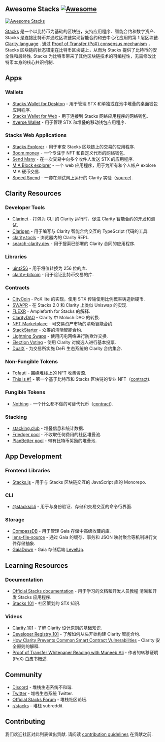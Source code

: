 <div class="github-widget" data-repo="friedger/awesome-stacks-chain"></div>

## Awesome Stacks [![Awesome](https://awesome.re/badge.svg)](https://awesome.re)

[![Awesome Stacks](https://raw.githubusercontent.com/friedger/awesome-stacks-chain/master/img/awesome-stacks.png 'Awesome Stacks')](https://www.stacks.co)

[Stacks](https://www.stacks.co/what-is-stacks) 是一个以比特币为基础的区块链，支持应用程序、智能合约和数字资产.  Stacks 是连接比特币并通过区块链实现智能合约和去中心化应用的第 1 层区块链. [Clarity language](https://clarity-lang.org/) . 通过 [Proof of Transfer (PoX) consensus mechanism](https://docs.stacks.co/understand-stacks/proof-of-transfer) ，Stacks 区块链的状态锚定在比特币区块链上，从而为 Stacks 提供了比特币的安全性和最终性.  Stacks 为比特币带来了其他区块链技术的可编程性，无需修改比特币本身的核心共识机制.

<!-- START doctoc generated TOC please keep comment here to allow auto update -->
<!-- DON'T EDIT THIS SECTION, INSTEAD RE-RUN doctoc TO UPDATE -->



<!-- END doctoc generated TOC please keep comment here to allow auto update -->

## Apps

### Wallets

- [Stacks Wallet for Desktop](https://www.hiro.so/wallet/install-desktop) - 用于管理 STX 和单独或在池中堆叠的桌面钱包应用程序.
- [Stacks Wallet for Web](https://www.hiro.so/wallet/install-web) - 用于连接到 Stacks 网络应用程序的网络钱包.
- [Xverse Wallet](https://www.secretkeylabs.com/) - 用于管理 STX 和堆叠的移动钱包应用程序.

### Stacks Web Applications

- [Stacks Explorer](https://explorer.stacks.co/?chain=mainnet) - 用于审查 Stacks 区块链上的交易的应用程序.
- [Boom.money](https://boom.money) - 一个专注于 NFT 和自定义代币的网络钱包.
- [Send Many](https://sendstx.com/) - 在一次交易中向多个收件人发送 STX 的应用程序.
- [MIA Block explorer](http://miamining.com/) - 一个 web 应用程序，用于为所有和个人帐户 exolore MIA 硬币交易.
- [Speed Spend](https://speed-spend.org) - 一套在测试网上运行的 Clarity 实验（[source](https://github.com/friedger/speed-spend)).

## Clarity Resources

### Developer Tools

- [Clarinet](https://github.com/hirosystems/clarinet) - 打包为 CLI 的 Clarity 运行时，促进 Clarity 智能合约的开发和测试.
- [Clarigen](https://github.com/obylabs/clarigen) - 用于编写与 Clarity 智能合约交互的 TypeScript 代码的工具.
- [clarity.tools](https://clarity.tools) - 浏览器内的 Clarity REPL.
- [search-clarity.dev](https://search-clarity.dev) - 用于搜索已部署的 Clarity 合同的应用程序.

### Libraries

- [uint256](https://github.com/KStasi/clarity-uint256-lib) - 用于将值转换为 256 位的库.
- [clarity-bitcoin](https://github.com/jcnelson/clarity-bitcoin) - 用于验证比特币交易的库.

### Contracts

- [CityCoin](https://github.com/citycoins/citycoin) - PoX lite 的实现，使用 STX 传输使用比例概率铸造新硬币.
- [SWAPR](https://github.com/psq/swapr) - 在 Stacks 2.0 和 Clarity 上类似 Uniswap 的实现.
- [FLEXR](https://github.com/psq/flexr) - Ampleforth for Stacks 的解释.
- [ClarityDAO](https://github.com/friedger/clarity-dao) - Clarity 中 Moloch DAO 的转换.
- [NFT Marketplace](https://github.com/friedger/clarity-marketplace/blob/master/contracts/market.clar) - 可交易资产市场的清晰智能合约.
- [StackStarter](https://github.com/MarvinJanssen/stackstarter/blob/master/contracts/stackstarter.clar) - 众筹的清晰智能合约.
- [Lightning Swaps](https://github.com/radicleart/clarity-rstack/blob/master/contracts/lightning-swaps-v1.clar) - 使用闪电网络进行防欺诈交换.
- [Election Voting](https://github.com/elbaruni/clarity-election/blob/master/contracts/election.clar) - 使用 Clarity 对候选人进行基本投票.
- [DualX](https://github.com/westridgeblockchain/dualX) - 为交易所实施 DeFi 生态系统的 Clarity 合约集合.

### Non-Fungible Tokens

- [Tofauti](https://www.tofauti.net) - 围绕堆栈上的 NFT 收集资源.
- [This is #1](https://www.thisisnumberone.com) - 第一个基于比特币和 Stacks 区块链的专业 NFT（[contract](https://explorer.stacks.co/txid/SP3QSAJQ4EA8WXEDSRRKMZZ29NH91VZ6C5X88FGZQ.thisisnumberone-v2?chain=mainnet)).

### Fungible Tokens

- [Nothing](https://www.nothingtoken.com/) - 一个什么都不做的可替代代币（[contract](https://explorer.stacks.co/txid/0x022bed728d648ff1a68036c40f3aff8136ee22fee18380731df0ab9d76d3c4a9?chain=mainnet)).

### Stacking

- [stacking.club](https://stacking.club) - 堆叠信息和统计数据.
- [Friedger pool](https://pool.friedger.de/) - 不收取任何费用的社区堆叠池.
- [PlanBetter pool](https://planbetter.org/) - 带有比特币奖励的堆叠池.

## App Development

### Frontend Libraries

- [Stacks.js](https://github.com/blockstack/stacks.js) - 用于与 Stacks 区块链交互的 JavaScript 库的 Monorepo.

### CLI

- [@stacks/cli](https://github.com/blockstack/stacks.js/tree/master/packages/cli) - 用于与身份验证、存储和交易交互的命令行界面.

### Storage

- [CompassDB](https://github.com/eder-ai/compass-db) - 用于管理 Gaia 存储中高级收藏的库.
- [lens-file-source](https://gitlab.com/MyLens/lens-file-source) - 通过 Gaia 的缓存、事务和 JSON 映射聚合等机制进行文件存储抽象.
- [GaiaDown](https://github.com/AcidLeroy/gaiadown-ts) - Gaia 存储后端 [LevelUp](https://github.com/Level/levelup).

## Learning Resources

### Documentation

- [Official Stacks documentation](https://docs.stacks.co/) - 用于学习的文档和开发人员教程
  清晰和开发 Stacks 应用程序.
- [Stacks 101](https://stacks101.com) - 社区策划的 STX 知识.

### Videos

- [Clarity 101](https://youtu.be/lXJutQqDq3w) - 了解 Clarity 设计原则的基础知识.
- [Developer Registry 101](https://www.crowdcast.io/e/clarity-program) - 了解如何从头开始构建 Clarity 智能合约.
- [How Clarity Prevents Common Smart Contract Vulnerabilities](https://www.youtube.com/watch?v=VYXhrwPsBws) - Clarity 安全原则的解释.
- [Proof of Transfer Whitepaper Reading with Muneeb Ali](https://www.youtube.com/watch?v=NY_eUrIcWOY&t=3s) - 作者的转移证明 (PoX) 白皮书概述.

## Community

- [Discord](https://discord.gg/zrvWsQC) - 堆栈生态系统不和谐.
- [Twitter](https://twitter.com/stacks) - 堆栈生态系统 Twitter.
- [Official Stacks Forum](https://forum.stacks.org/) - 堆栈社区论坛.
- [r/stacks](https://www.reddit.com/r/stacks) - 堆栈 subreddit.

## Contributing

我们欢迎社区对此列表做出贡献. 请阅读 [contribution guidelines](https://github.com/friedger/awesome-stacks-chain/blob/master/contributing.md) 在贡献之前.
